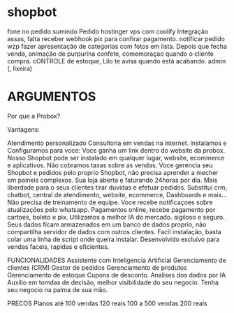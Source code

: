 # shopbot

fone no pedido sumindo
Pedido
hostinger vps com coolify
Integração assas, falta receber webhook pix para confirar pagamento.
notificar pedido wzp
fazer apresentação de categorias com fotos em lista.
Depois que fecha venda, animação de purpurina confete, comemoraçao quando o cliente compra.
cONTROLE  de estoque, Lilo te avisa quando está acabando.
admin (, lixeira)

# ARGUMENTOS

 Por que a Probox?

 Vantagens:

Atendimento personalizado
Consultoria em vendas na internet.
instalamos e Configuramos para voce:
Voce ganha um link dentro do website da probox.
Nosso Shopbot pode ser instalado em qualquer lugar, website, ecommerce e aplicativos.
Não cobramos taxas sobre as vendas.
Voce gerencia seu Shopbot e pedidos pelo proprio Shopbot, não precisa aprender a mecher em paineis complexos.
Sua loja aberta e faturando 24horas por dia.
Mais liberdade para o seus clientes tirar duvidas e efetuar pedidos.
Substitui crm, chatbot, central de atendimento, website, ecommerce, Dashboards e mais...
Não precisa de treinamento de equipe.
Voce recebe notificaçoes sobre atualizações pelo whatsapp.
Pagamentos online, recebe pagamento por cartoes, boleto e pix.
Utilizamos a melhor IA do mercado.
sigiloso e seguro. Seus dados ficam armazenados em um banco de dados proprio, não compartilha servidor de dados com outros clientes.
Facil instalação, basta colar uma linha de script onde queira instalar.
Desenvolvido excluivo para vendas faceis, rapidas e eficientes.

FUNCIONALIDADES
Assistente com Inteligencia Artificial
Gerenciamento de clientes (CRM)
Gestor de pedidos
Gerenciamento de produtos
Gerenciamento de estoque
Cupons de desconto.
Analises dos dados por IA
Auxilio em tomdas de decisão,
melhor visibilidade do seu negocio. Tenha seu negocio na palma de sua mão.


PRECOS
Planos até 100 vendas 120 reais
100 a 500 vendas 200 reais
